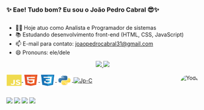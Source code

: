 ### ✨ Eae! Tudo bom? Eu sou o João Pedro Cabral 😎✨

##

- 👨‍💼 Hoje atuo como Analista e Programador de sistemas
- 📚 Estudando desenvolvimento front-end (HTML, CSS, JavaScript)
- 📫 E-mail para contato: joaopedrocabral31@gmail.com
- 😄 Pronouns: ele/dele

<div align="center">
  <a href="https://github.com/joaopedro-cabral">
  <img width="42%" src="https://github-readme-stats.vercel.app/api?username=joaopedro-cabral&show_icons=true&theme=dark&include_all_commits=true&count_private=true"/>
  <img width="50%" src="https://github-readme-stats.vercel.app/api/top-langs/?username=joaopedro-cabral&layout=compact&langs_count=7&theme=dark"/>
</div>
<div style="display: inline_block"><br>
  <img align="center" alt="Jp-Js" height="30" width="40" src="https://raw.githubusercontent.com/devicons/devicon/master/icons/javascript/javascript-plain.svg">
  <img align="center" alt="Jp-HTML" height="30" width="40" src="https://raw.githubusercontent.com/devicons/devicon/master/icons/html5/html5-original.svg">
  <img align="center" alt="Jp-CSS" height="30" width="40" src="https://raw.githubusercontent.com/devicons/devicon/master/icons/css3/css3-original.svg">
  <img align="center" alt="Jp-Python" height="30" width="40" src="https://raw.githubusercontent.com/devicons/devicon/master/icons/python/python-original.svg">
  <img align="center" alt="Jp-C" height="30" width="40" src="https://cdn.jsdelivr.net/gh/devicons/devicon/icons/c/c-original.svg">
  <img align="right" alt="Yoda" height="150" style="border-radius:50px;" src="https://media.giphy.com/media/mG2o06QBYpEk7npyON/giphy.gif">
</div>

##

<div> 
 <a href="https://www.linkedin.com/in/joao-pedro-cabral-dos-santos/" target="_blank"><img src="https://img.shields.io/badge/-LinkedIn-%230077B5?style=for-the-badge&logo=linkedin&logoColor=white" target="_blank"></a> 
  <a href="https://www.instagram.com/joao.pcds/" target="_blank"><img src="https://img.shields.io/badge/-Instagram-%23E4405F?style=for-the-badge&logo=instagram&logoColor=white" target="_blank"></a>
 <a href="https://discord.gg/wagxzStdcR" target="_blank"><img src="https://img.shields.io/badge/Discord-7289DA?style=for-the-badge&logo=discord&logoColor=white" target="_blank"></a> 
  <a href = "mailto:joaopedrocabral31@gmail.com"><img src="https://img.shields.io/badge/-Gmail-%23333?style=for-the-badge&logo=gmail&logoColor=white" target="_blank"></a>
 
</div>
